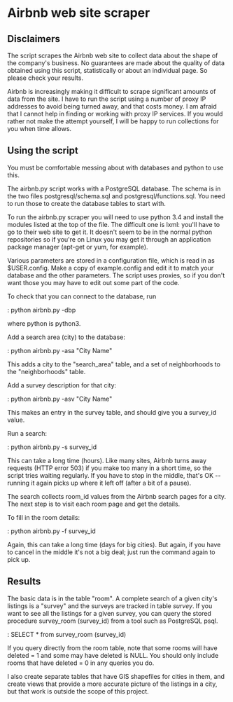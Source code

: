 Airbnb web site scraper
=======================

Disclaimers
-----------

The script scrapes the Airbnb web site to collect data about the shape of
the company's business. No guarantees are made about the quality of data
obtained using this script, statistically or about an individual page. So 
please check your results.

Airbnb is increasingly making it difficult to scrape significant amounts of data
from the site. I have to run the script using a number of proxy IP addresses to
avoid being turned away, and that costs money. I am afraid that I cannot help in
finding or working with proxy IP services. If you would rather not make the
attempt yourself, I will be happy to run collections for you when time allows.

Using the script
----------------
You must be comfortable messing about with databases and python to use this.

The airbnb.py script works with a PostgreSQL database. The schema is in the two
files postgresql/schema.sql and postgresql/functions.sql. You need to run those
to create the database tables to start with.

To run the airbnb.py scraper you will need to use python 3.4 and install the
modules listed at the top of the file. The difficult one is lxml: you'll have to
go to their web site to get it. It doesn't seem to be in the normal python
repositories so if you're on Linux you may get it through an application package
manager (apt-get or yum, for example).

Various parameters are stored in a configuration file, which is read in as
$USER.config. Make a copy of example.config and edit it to match your database
and the other parameters. The script uses proxies, so if you don't want those
you may have to edit out some part of the code.

To check that you can connect to the database, run

  : python airbnb.py -dbp

where python is python3.

Add a search area (city) to the database:

  : python airbnb.py -asa "City Name"

This adds a city to the "search_area" table, and a set of neighborhoods to the
"neighborhoods" table.

Add a survey description for that city:

  : python airbnb.py -asv "City Name"

This makes an entry in the survey table, and should give you a survey_id value.

Run a search:

  : python airbnb.py -s survey_id

This can take a long time (hours). Like many sites, Airbnb turns away requests
(HTTP error 503) if you make too many in a short time, so the script tries
waiting regularly. If you have to stop in the middle, that's OK -- running it
again picks up where it left off (after a bit of a pause).

The search collects room_id values from the Airbnb search pages for a city. The
next step is to visit each room page and get the details.

To fill in the room details:

  : python airbnb.py -f survey_id

Again, this can take a long time (days for big cities). But again, if you have
to cancel in the middle it's not a big deal; just run the command again to pick
up.

Results
-------

The basic data is in the table "room". A complete search of a given city's
listings is a "survey" and the surveys are tracked in table *survey*. If you
want to see all the listings for a given survey, you can query the stored
procedure survey_room (survey_id) from a tool such as PostgreSQL psql.

  : SELECT * from survey_room (survey_id)

If you query directly from the room table, note that some rooms will have
deleted = 1 and some may have deleted is NULL. You should only include rooms
that have deleted = 0 in any queries you do.

I also create separate tables that have GIS shapefiles for cities in them, and 
create views that provide a more accurate picture of the listings in a city, but
that work is outside the scope of this project.
